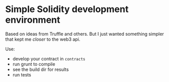 
# Simple Solidity development environment

Based on ideas from Truffle and others.  But I just wanted something simpler that
kept me *closer* to the web3 api.

Use:

* develop your contract in `contracts`
* run grunt to compile
* see the build dir for results
* run tests

